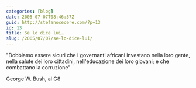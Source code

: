 ```yaml
---
categories: [blog]
date: 2005-07-07T08:46:57Z
guid: http://stefanocecere.com/?p=13
id: 13
title: Se lo dice lui…
slug: /2005/07/07/se-lo-dice-lui/
---
```


"Dobbiamo essere sicuri che i governanti africani investano nella loro gente, nella salute dei loro cittadini, nell'educazione dei loro giovani; e che combattano la corruzione"

George W. Bush, al G8